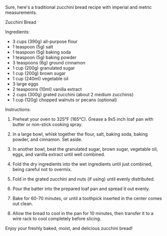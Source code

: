 Sure, here's a traditional zucchini bread recipe with imperial and metric measurements.

Zucchini Bread

Ingredients:

- 3 cups (390g) all-purpose flour
- 1 teaspoon (5g) salt
- 1 teaspoon (5g) baking soda
- 1 teaspoon (5g) baking powder
- 3 teaspoons (6g) ground cinnamon
- 1 cup (200g) granulated sugar
- 1 cup (200g) brown sugar
- 1 cup (240ml) vegetable oil
- 3 large eggs
- 2 teaspoons (10ml) vanilla extract
- 2 cups (300g) grated zucchini (about 2 medium zucchinis)
- 1 cup (120g) chopped walnuts or pecans (optional)

Instructions:

1. Preheat your oven to 325°F (165°C). Grease a 9x5 inch loaf pan with butter or non-stick cooking spray.

2. In a large bowl, whisk together the flour, salt, baking soda, baking powder, and cinnamon. Set aside.

3. In another bowl, beat the granulated sugar, brown sugar, vegetable oil, eggs, and vanilla extract until well combined.

4. Fold the dry ingredients into the wet ingredients until just combined, being careful not to overmix.

5. Fold in the grated zucchini and nuts (if using) until evenly distributed.

6. Pour the batter into the prepared loaf pan and spread it out evenly.

7. Bake for 60-70 minutes, or until a toothpick inserted in the center comes out clean.

8. Allow the bread to cool in the pan for 10 minutes, then transfer it to a wire rack to cool completely before slicing.

Enjoy your freshly baked, moist, and delicious zucchini bread!